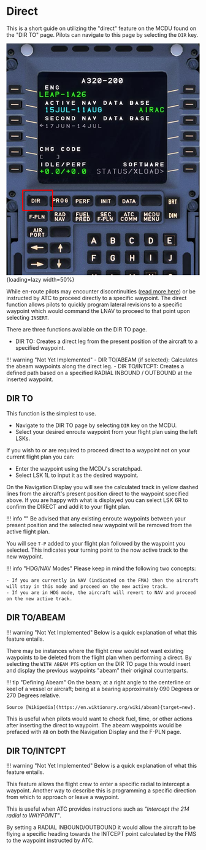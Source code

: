 # Direct

This is a short guide on utilizing the "direct" feature on the MCDU found on the "DIR TO" page. Pilots can navigate to this page by selecting the `DIR` key. 

![dir-page](../../assets/advanced-guides/direct/dir-page.png){loading=lazy width=50%}

While en-route pilots may encounter discontinuities ([read more here](disco.md)) or be instructed by ATC to proceed directly to a specific waypoint. The direct function 
allows pilots to quickly program lateral revisions to a specific waypoint which would command the LNAV to proceed to that point upon selecting `INSERT`.

There are three functions available on the DIR TO page.

- DIR TO: Creates a direct leg from the present position of the aircraft to a specified waypoint.

!!! warning "Not Yet Implemented"
    - DIR TO/ABEAM (if selected): Calculates the abeam waypoints along the direct leg.
    - DIR TO/INTCPT: Creates a defined path based on a specified RADIAL INBOUND / OUTBOUND at the inserted waypoint.

## DIR TO

This function is the simplest to use. 

- Navigate to the DIR TO page by selecting `DIR` key on the MCDU.
- Select your desired enroute waypoint from your flight plan using the left LSKs.

If you wish to or are required to proceed direct to a waypoint not on your current flight plan you can:

- Enter the waypoint using the MCDU's scratchpad.
- Select LSK 1L to input it as the desired waypoint.

On the Navigation Display you will see the calculated track in yellow dashed lines from the aircraft's present position direct to the waypoint specified above. If you are happy 
with what is displayed you can select LSK 6R to confirm the DIRECT and add it to your flight plan.

!!! info ""
    Be advised that any existing enroute waypoints between your present position and the selected new waypoint will be removed from the active flight plan.

You will see `T-P` added to your flight plan followed by the waypoint you selected. This indicates your turning point to the now active track to the new waypoint.

!!! info "HDG/NAV Modes"
    Please keep in mind the following two concepts:

    - If you are currently in NAV (indicated on the FMA) then the aircraft will stay in this mode and proceed on the new active track.
    - If you are in HDG mode, the aircraft will revert to NAV and proceed on the new active track.

## DIR TO/ABEAM

!!! warning "Not Yet Implemented"
    Below is a quick explanation of what this feature entails.

There may be instances where the flight crew would not want existing waypoints to be deleted from the flight plan when performing a direct. By selecting the `WITH ABEAM PTS` 
option on the DIR TO page this would insert and display the previous waypoints "abeam" their original counterparts.

!!! tip "Defining Abeam"
    On the beam; at a right angle to the centerline or keel of a vessel or aircraft; being at a bearing approximately 090 Degrees or 270 Degrees relative.

    Source [Wikipedia](https://en.wiktionary.org/wiki/abeam){target=new}.

This is useful when pilots would want to check fuel, time, or other actions after inserting the direct to waypoint. The abeam waypoints would be prefaced with `AB` on 
both the Navigation Display and the F-PLN page.

## DIR TO/INTCPT

!!! warning "Not Yet Implemented"
    Below is a quick explanation of what this feature entails.

This feature allows the flight crew to enter a specific radial to intercept a waypoint. Another way to describe this is programming a specific direction from which to approach 
or leave a waypoint.

This is useful when ATC provides instructions such as *"Intercept the 214 radial to WAYPOINT"*.

By setting a RADIAL INBOUND/OUTBOUND it would allow the aircraft to be flying a specific heading towards the INTCEPT point calculated by the FMS to the waypoint instructed by ATC.  





